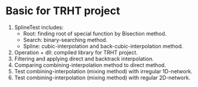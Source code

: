 # Basic for TRHT project
1. SplineTest includes:
    - Root: finding root of special function by Bisection method.
    - Search: binary-searching method.
    - Spline: cubic-interpolation and back-cubic-interpolation method.
2. Operation + dll: compiled library for TRHT project.
3. Filtering and applying direct and backtrack interpolation.
4. Comparing combining-interpolation method to direct method.
5. Test combining-interpolation (mixing method) with irregular 1D-network.
6. Test combining-interpolation (mixing method) with regular 2D-network.